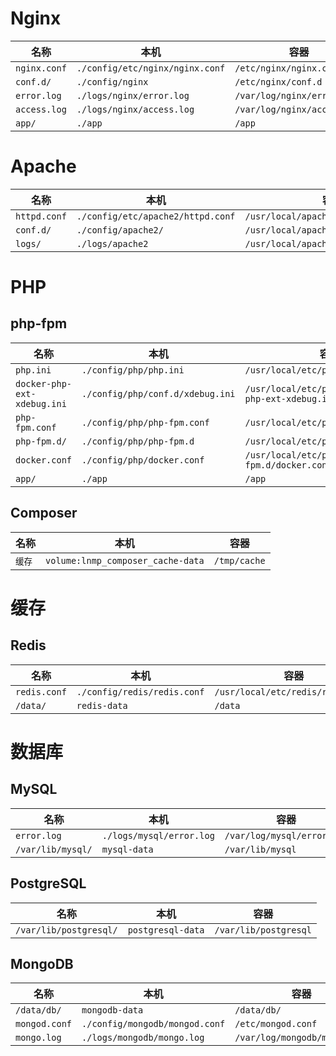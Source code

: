 # Nginx

|名称|本机|容器|
|--|--|--|
|`nginx.conf`|`./config/etc/nginx/nginx.conf`|`/etc/nginx/nginx.conf`    |
|`conf.d/`   |`./config/nginx`               |`/etc/nginx/conf.d`        |
|`error.log` |`./logs/nginx/error.log`       |`/var/log/nginx/error.log` |
|`access.log`|`./logs/nginx/access.log`      |`/var/log/nginx/access.log`|
|`app/`      |`./app`                        |`/app`                     |

# Apache

|名称|本机|容器|
|--|--|--|
|`httpd.conf` | `./config/etc/apache2/httpd.conf` | `/usr/local/apache2/conf/httpd.conf`|
|`conf.d/`    | `./config/apache2/`               | `/usr/local/apache2/conf.d`         |
|`logs/`      | `./logs/apache2`                  | `/usr/local/apache2/logs`           |

# PHP

## php-fpm

|名称|本机|容器|
|--|--|--|
|`php.ini`                  |`./config/php/php.ini`          |`/usr/local/etc/php/php.ini`                         |
|`docker-php-ext-xdebug.ini`|`./config/php/conf.d/xdebug.ini`|`/usr/local/etc/php/conf.d/docker-php-ext-xdebug.ini`|
|`php-fpm.conf`             |`./config/php/php-fpm.conf`     |`/usr/local/etc/php-fpm.conf`                        |
|`php-fpm.d/`               |`./config/php/php-fpm.d`        |`/usr/local/etc/php-fpm.d`                           |
|`docker.conf`              |`./config/php/docker.conf`      |`/usr/local/etc/php-fpm.d/docker.conf`               |
|`app/`                     |`./app`                         |`/app`                                               |

## Composer

|名称|本机|容器|
|--|--|--|
|`缓存`|`volume:lnmp_composer_cache-data`|`/tmp/cache`|

# 缓存

## Redis

|名称|本机|容器|
|--|--|--|
|`redis.conf`|`./config/redis/redis.conf`|`/usr/local/etc/redis/redis.conf`|
|`/data/`    |`redis-data`               |`/data`                          |

# 数据库

## MySQL

|名称|本机|容器|
|--|--|--|
|`error.log`      |`./logs/mysql/error.log`|`/var/log/mysql/error.log`|
|`/var/lib/mysql/`|`mysql-data`            |`/var/lib/mysql`|

## PostgreSQL

|名称|本机|容器|
|--|--|--|
|`/var/lib/postgresql/`|`postgresql-data`|`/var/lib/postgresql`|

## MongoDB

|名称|本机|容器|
|--|--|--|
|`/data/db/`  |`mongodb-data`                 |`/data/db/`                 |
|`mongod.conf`|`./config/mongodb/mongod.conf` |`/etc/mongod.conf`          |
|`mongo.log`  |`./logs/mongodb/mongo.log`     |`/var/log/mongodb/mongo.log`|
